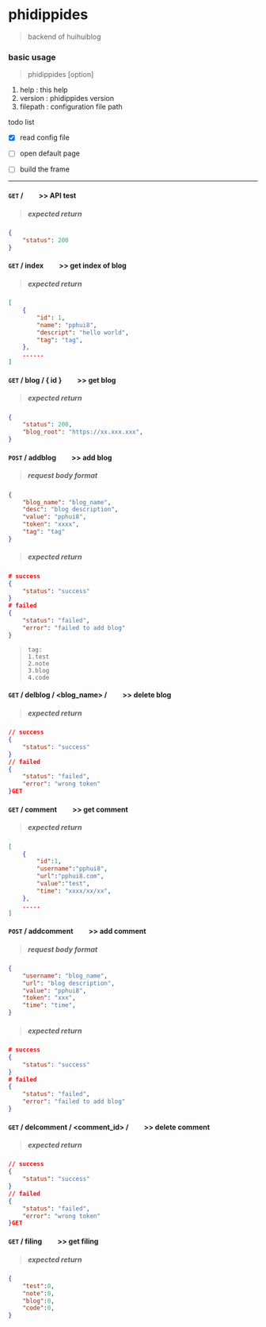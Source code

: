 # phidippides
> backend of huihuiblog

### basic usage
> phidippides [option]
1. help      : this help
2. version   : phidippides version
3. filepath  : configuration file path



todo list
- [x] read config file
- [ ] open default page
- [ ] build the frame


---

#### ```GET``` / &emsp;&emsp;>> API test
> ##### expected return
```json
{
    "status": 200
}
```

#### ```GET``` / index &emsp;&emsp;>> get index of blog
> ##### expected return
```json
[
    {
        "id": 1,
        "name": "pphui8",
        "descript": "hello world",
        "tag": "tag",
    },
    ......
]
```

#### ```GET``` / blog / { id } &emsp;&emsp;>> get blog
> ##### expected return
```json
{
    "status": 200,
    "blog_root": "https://xx.xxx.xxx",
}
```

#### ```POST``` / addblog  &emsp;&emsp;>> add blog
> ##### request body format
```json
{
    "blog_name": "blog_name",
    "desc": "blog description",
    "value": "pphui8",
    "token": "xxxx",
    "tag": "tag"
}
```

> ##### expected return
```json
# success
{
    "status": "success"
}
# failed
{
    "status": "failed",
    "error": "failed to add blog"
}
```
> ```
> tag:
> 1.test  
> 2.note  
> 3.blog  
> 4.code  
> ```

#### ```GET``` / delblog / <blog_name> / <token>  &emsp;&emsp;>> delete blog
> ##### expected return
```json
// success
{
    "status": "success"
}
// failed
{
    "status": "failed",
    "error": "wrong token"
}GET
```

#### ```GET``` / comment &emsp;&emsp;>> get comment
> ##### expected return
```json
[
    {
        "id":1,
        "username":"pphui8",
        "url":"pphui8.com",
        "value":"test",
        "time": "xxxx/xx/xx",
    },
    .....
]
```

#### ```POST``` / addcomment  &emsp;&emsp;>> add comment
> ##### request body format
```json
{
    "username": "blog_name",
    "url": "blog description",
    "value": "pphui8",
    "token": "xxx",
    "time": "time",
}
```
> ##### expected return
```json
# success
{
    "status": "success"
}
# failed
{
    "status": "failed",
    "error": "failed to add blog"
}
```

#### ```GET``` / delcomment / <comment_id> / <token>  &emsp;&emsp;>> delete comment
> ##### expected return
```json
// success
{
    "status": "success"
}
// failed
{
    "status": "failed",
    "error": "wrong token"
}GET
```

#### ```GET``` / filing  &emsp;&emsp;>> get filing
> ##### expected return
```json
{ 
    "test":0,
    "note":0,
    "blog":0,
    "code":0,
}
```
